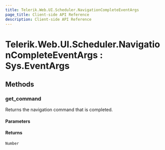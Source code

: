 ```yaml
---
title: Telerik.Web.UI.Scheduler.NavigationCompleteEventArgs
page_title: Client-side API Reference
description: Client-side API Reference
---
```


# Telerik.Web.UI.Scheduler.NavigationCompleteEventArgs : Sys.EventArgs

## Methods

### get_command

Returns the navigation command that is completed.

#### Parameters

#### Returns

`Number`
